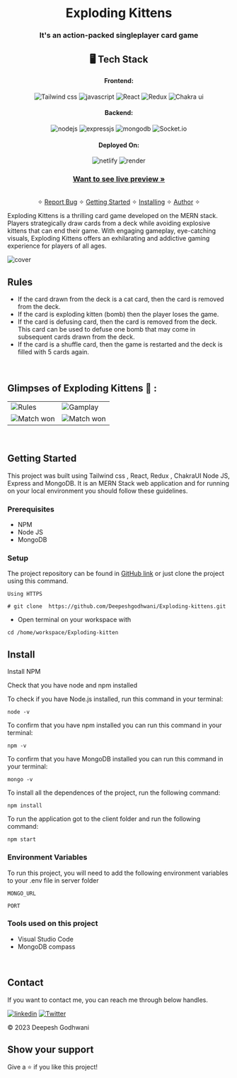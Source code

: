 <h1 align="center">Exploding Kittens</h1>

<h3 align="center">It's an action-packed singleplayer card game</h3>


<h2 align="center">🖥️ Tech Stack</h2>


<h4 align="center">Frontend:</h4>

<p align="center">

  <img src="https://img.shields.io/badge/Tailwind%20CSS-06B6D4.svg?style=for-the-badge&logo=Tailwind-CSS&logoColor=white" alt="Tailwind css" />
     <img src="https://img.shields.io/badge/JavaScript-F7DF1E.svg?style=for-the-badge&logo=JavaScript&logoColor=black" alt="javascript" />  
  <img src="https://img.shields.io/badge/React-61DAFB.svg?style=for-the-badge&logo=React&logoColor=black" alt="React" />
  <img src="https://img.shields.io/badge/Redux-764ABC.svg?style=for-the-badge&logo=Redux&logoColor=white" alt="Redux" />
  <img src="https://img.shields.io/badge/Chakra%20UI-319795.svg?style=for-the-badge&logo=Chakra-UI&logoColor=white" alt="Chakra ui" />

</p>


<h4 align="center">Backend:</h4>

<p align="center">
  <img src="https://img.shields.io/badge/Node.js-339933?style=for-the-badge&logo=nodedotjs&logoColor=white" alt="nodejs" />
   
  <img src="https://img.shields.io/badge/Express.js-000000?style=for-the-badge&logo=express&logoColor=white" alt="expressjs" />
  <img src="https://img.shields.io/badge/MongoDB-4EA94B?style=for-the-badge&logo=mongodb&logoColor=white" alt="mongodb" />
   <img src="https://img.shields.io/badge/Socket.io-010101.svg?style=for-the-badge&logo=socketdotio&logoColor=white" alt="Socket.io" />
    
</p>


<h4 align="center">Deployed On:</h4>

<p align="center">
  <img src="https://img.shields.io/badge/Netlify-00C7B7?style=for-the-badge&logo=netlify&logoColor=white" alt="netlify" />
  <img src="https://img.shields.io/badge/Render-46E3B7.svg?style=for-the-badge&logo=Render&logoColor=white" alt="render" />
</p>



<h3 align="center"><a href="https://dapper-caramel-818d12.netlify.app"><strong>Want to see live preview »</strong></a></h3>

<p align="center">
  <br />&#10023;
  <a href="https://github.com/Deepeshgodhwani/Exploding-kittens/issues">Report Bug</a> &#10023;
  <a href="#Getting-Started">Getting Started</a> &#10023; 
  <a href="#Install">Installing</a> &#10023;
  <a href="#Contact">Author</a> &#10023;
</p>

Exploding Kittens is a thrilling card game developed on the MERN  stack. Players strategically draw cards from a deck while avoiding explosive kittens that can end their game. With engaging gameplay, eye-catching visuals, Exploding Kittens offers an exhilarating and addictive gaming experience for players of all ages.



![cover](https://res.cloudinary.com/dynjwlpl3/image/upload/v1682148039/Exploding%20Kittens/game-home_jvtb8n.png)


## Rules
- If the card drawn from the deck is a cat card, then the card is removed from the deck.
- If the card is exploding kitten (bomb) then the player loses the game.
- If the card is defusing card, then the card is removed from the deck. This card can be used to defuse one bomb that may come in subsequent cards drawn from the deck.
- If the card is a shuffle card, then the game is restarted and the deck is filled with 5 cards again.



<br />

## Glimpses of Exploding Kittens 🙈 :


<table>
  <tr>
    <td><img src="https://res.cloudinary.com/dynjwlpl3/image/upload/v1682148430/Exploding%20Kittens/game_2_q1jti4.png" alt="Rules" /></td>
    <td><img src="https://res.cloudinary.com/dynjwlpl3/image/upload/v1682148431/Exploding%20Kittens/game_3_oipgja.png" alt="Gamplay" /></td>
  </tr>
  <tr>
    <td><img src="https://res.cloudinary.com/dynjwlpl3/image/upload/v1682148430/Exploding%20Kittens/game_4_azan9z.png" alt="Match won" /></td>
    <td><img src="https://res.cloudinary.com/dynjwlpl3/image/upload/v1682148431/Exploding%20Kittens/game_5_ebvi23.png" alt="Match won" /></td>
  </tr>
</table>

<br />


## Getting Started

This project was built using Tailwind css , React, Redux , ChakraUI Node JS, Express and MongoDB. It is an MERN Stack web application and for running on your local environment you should follow these guidelines.


### Prerequisites

- NPM 
- Node JS
- MongoDB

### Setup


The project repository can be found in [GitHub link](https://github.com/Deepeshgodhwani/Exploding-kittens) or just clone the project using this command. 


```
Using HTTPS

# git clone  https://github.com/Deepeshgodhwani/Exploding-kittens.git
```

+ Open terminal on your workspace with

```
cd /home/workspace/Exploding-kitten
```


## Install

Install NPM

Check that you have node and npm installed

To check if you have Node.js installed, run this command in your terminal:


```
node -v
```

To confirm that you have npm installed you can run this command in your terminal:


```
npm -v
```

To confirm that you have MongoDB installed you can run this command in your terminal:


```
mongo -v
```


To install all the dependences of the project, run the following command:


```
npm install
```


To run the application got to the client folder and run the following command:

```
npm start
```

### Environment Variables

To run this project, you will need to add the following environment variables to your .env file in server folder

`MONGO_URL`

`PORT`



### Tools used on this project

- Visual Studio Code
- MongoDB compass

<br/>



## Contact

If you want to contact me, you can reach me through below handles.

[![linkedin](https://img.shields.io/badge/Deepesh_Godhwani-0077B5?style=for-the-badge&logo=linkedin&logoColor=white)](https://linkedin.com/in/deeepesh-godhwani-4269531b0)
[![Twitter](https://img.shields.io/badge/Deepesh_Godhwani-20232A?style=for-the-badge&logo=Github&logoColor=white)](https://github.com/Deepeshgodhwani)

© 2023 Deepesh Godhwani

## Show your support

Give a ⭐️ if you like this project!	
